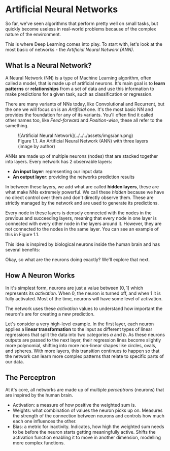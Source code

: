 # Artificial Neural Networks

So far, we've seen algorithms that perform pretty well on small tasks, but quickly become useless in real-world problems because of the complex nature of the environment.

This is where Deep Learning comes into play. To start with, let's look at the most basic of networks - the *Artificial Neural Network (ANN)*.

## What Is a Neural Network?

A Neural Network (NN) is a type of Machine Learning algorithm, often called a model, that is made up of artificial neurons. It's main goal is to **learn patterns** or **relationships** from a set of data and use this information to make predictions for a given task, such as classification or regression.

There are many variants of NNs today, like Convolutional and Recurrent, but the one we will focus on is an *Artificial* one. It's the most basic NN and provides the foundation for any of its variants. You'll often find it called other names too, like *Feed-forward* and *Position-wise*, these all refer to the samething.

<figure markdown="span">
    ![Artificial Neural Network](../../../assets/imgs/ann.png)
    <figcaption>Figure 1.1. An Artificial Neural Network (ANN) with three layers (image by author)</figcaption>
</figure>

ANNs are made up of multiple neurons (nodes) that are stacked together into layers. Every network has 2 observable layers:

- **An input layer**: representing our input data
- **An output layer**: providing the networks prediction results

In between these layers, we add what are called **hidden layers**, these are what make NNs extremely powerful. We call these *hidden* because we have no direct control over them and don't directly observe them. These are strictly managed by the network and are used to generate its predictions.

Every node in these layers is densely connected with the nodes in the previous and succeeding layers, meaning that every node in one layer is connected with every other node in the layers around it. However, they are not connected to the nodes in the same layer. You can see an example of this in Figure 1.1.

This idea is inspired by biological neurons inside the human brain and has several benefits:

<!-- Add benefits -->
<!-- ... -->

Okay, so what are the neurons doing exactly? We'll explore that next.

## How A Neuron Works

In it's simplest form, neurons are just a value between $[0, 1]$ which represents its *activation*. When $0$, the neuron is turned off, and when $1$ it is fully activated. Most of the time, neurons will have some level of activation.

The network uses these *activation* values to understand how important the neuron's are for creating a new prediction. 

<!-- Update below, factually incorrect -->
Let's consider a very high-level example. In the first layer, each neuron applies a **linear transformation** to the input as different types of linear regressions that split the data into two categories $a$ and $b$. As these neurons outputs are passed to the next layer, their regression lines become slightly more polynomial, shifting into more non-linear shapes like circles, ovals, and spheres. With more layers, this transition continues to happen so that the network can learn more complex patterns that relate to specific parts of our data.

<!-- Add diagrams/animations -->

## The Perceptron

At it's core, all networks are made up of multiple *perceptrons* (neurons) that are inspired by the human brain.

<!-- Forward Propagation -->

- Activation: a measure of how positive the weighted sum is.
- Weights: what combination of values the neuron picks up on. Measures the strength of the connection between neurons and controls how much each one influences the other.
- Bias: a metric for inactivity. Indicates, how high the weighted sum needs to be before the neuron starts getting meaningfully active. Shifts the activation function enabling it to move in another dimension, modelling more complex functions.
